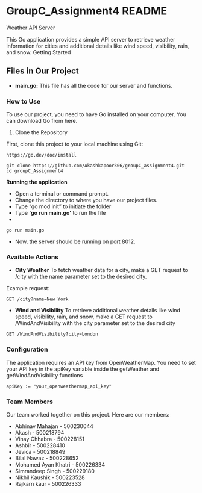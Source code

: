 # GroupC_Assignment4 README

Weather API Server

This Go application provides a simple API server to retrieve weather information for cities and additional details like wind speed, visibility, rain, and snow.
Getting Started

## Files in Our Project
- **main.go:** This file has all the code for our server and functions.

### How to Use
To use our project, you need to have Go installed on your computer. You can download Go from here.

1. Clone the Repository

First, clone this project to your local machine using Git:

```
https://go.dev/doc/install
```


```
git clone https://github.com/Akashkapoor306/groupC_assignment4.git
cd groupC_Assignment4
```

**Running the application**
- Open a terminal or command prompt.
- Change the directory to where you have our project files.
- Type “go mod init” to initiate the folder
- Type **'go run main.go'** to run the file
- 
```go run main.go```

- Now, the server should be running on port 8012.

### Available Actions
- **City Weather** 
To fetch weather data for a city, make a GET request to /city with the name parameter set to the desired city.

Example request:

```
GET /city?name=New York

```
- **Wind and Visibility**
To retrieve additional weather details like wind speed, visibility, rain, and snow, make a GET request to /WindAndVisibility with the city parameter set to the desired city

```
GET /WindAndVisibility?city=London

```

### Configuration

The application requires an API key from OpenWeatherMap. You need to set your API key in the apiKey variable inside the getWeather and getWindAndVisibility functions

```
apiKey := "your_openweathermap_api_key"

```

### Team Members
Our team worked together on this project. Here are our members:

- Abhinav Mahajan - 500230044
- Akash - 500218794
- Vinay Chhabra - 500228151
- Ashbir - 500228410
- Jevica - 500218849
- Bilal Nawaz -  500228652
- Mohamed Ayan Khatri - 500226334
- Simrandeep Singh - 500229180
- Nikhil Kaushik - 500223528
- Rajkarn kaur - 500226333